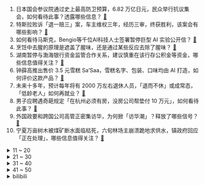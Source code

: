 1. 日本国会参议院通过史上最高防卫预算，6.82 万亿日元，民众举行抗议集会，如何看待此事？透露哪些信息？ [:link:](https://www.zhihu.com/question/592426289)
2. 特斯拉败诉「退一赔三」案，车主维权三年，经历三审，终获胜利，该案会有哪些影响？ [:link:](https://www.zhihu.com/question/592637843)
3. 如何看待马斯克，Bengio等千位AI科技人士签署暂停巨型 AI 实验公开信？ [:link:](https://www.zhihu.com/question/592530770)
4. 烹饪中去腥的原理是遮盖了腥味，还是通过某些反应去除了腥味？ [:link:](https://www.zhihu.com/question/346550360)
5. 湖南暂停与渤海银行资金监管合作关系，建议慎重在该行存公积金等资金，哪些信息值得关注？ [:link:](https://www.zhihu.com/question/592531005)
6. 钟薛高推出售价 3.5 元雪糕 Sa’Saa，雪糕名字、包装、口味均由 AI 打造，如何评价这款产品？ [:link:](https://www.zhihu.com/question/592539365)
7. 未来十多年，预计每年将有 2000 万左右退休人员，「退而不休」或成常态，「低龄老人」如何再就业？ [:link:](https://www.zhihu.com/question/592519000)
8. 男子应聘遇奇葩规定「在杭州必须有房，没房公司帮垫付 10 万元」，如何看待此事？ [:link:](https://www.zhihu.com/question/592513345)
9. 外国政要和跨国公司高管正密集访华，为何掀「访华潮」？释放了哪些信号？ [:link:](https://www.zhihu.com/question/592500300)
10. 宁夏万亩树木被煤矿断水面临枯死，六旬林场主崩溃跪地求供水，镇政府回应「正在处理」，哪些信息值得关注？ [:link:](https://www.zhihu.com/question/592518874)
<details>
<summary>11 ~ 20</summary>

11. 孟子曰：不孝有三，无后为大。那么「有三」是指的哪「三不孝」？ [:link:](https://www.zhihu.com/question/591182772)
12. 理想回应雷达在无人陵园内显示全是人影，称可能是信号问题，出现了识别算法错误，如何从技术角度解读？ [:link:](https://www.zhihu.com/question/592513100)
13. 比亚迪 2022 年净利超 166 亿元，同比增近 446%，超过过去五年净利总和，如何看待这一业绩？ [:link:](https://www.zhihu.com/question/592591483)
14. 自古没有得荆州而取得天下的，能不能说明诸葛亮的隆中对其实是错误的战略设计？ [:link:](https://www.zhihu.com/question/592106757)
15. 女子晒吃水果视频被骂「这么能吃谁敢要你」，怎样理解看客心理？为何在网络中会存在谣言困境？该如何解决？ [:link:](https://www.zhihu.com/question/592373769)
16. 欧盟称美国取代俄罗斯成为欧盟最大原油供应国，俄方称俄对印度石油供应激增 22 倍，如何解读？有何影响？ [:link:](https://www.zhihu.com/question/592637854)
17. 中国神华透露，涉万亩林场水源纠纷煤矿属兄弟公司， 国家能源集团正核实情况，具体情况如何？ [:link:](https://www.zhihu.com/question/592554218)
18. 创业公司感叹养不起程序员, 他们的工资是有泡沫吗? [:link:](https://www.zhihu.com/question/586120986)
19. 部分顺风车以「顺路搭客」为名「全职」接单盈利，如何看待「职业化」的顺风车？存在哪些风险？ [:link:](https://www.zhihu.com/question/592561141)
20. 美国一载有 1400 吨有毒化学品驳船在俄亥俄河下沉，事故将产生哪些影响？ [:link:](https://www.zhihu.com/question/592580787)
</details>
<details>
<summary>21 ~ 30</summary>

21. 怎样改变性格内向? [:link:](https://www.zhihu.com/question/581368951)
22. 通过法考能给我带来什么样的改变？ [:link:](https://www.zhihu.com/question/549984375)
23. 天赋真的可以决定一个人的未来吗？ [:link:](https://www.zhihu.com/question/589865014)
24. 《狂飙》中高启强建幼儿园和敬老院，把握住全市公务员的软肋，从小到老，为啥剧里没体现这招的用处？ [:link:](https://www.zhihu.com/question/591586342)
25. 焦作、惠州、深圳四所民办学校停办，背后原因有哪些？民办学校倒闭潮要来了吗？将带来哪些影响？ [:link:](https://www.zhihu.com/question/592599781)
26. 《王者荣耀》哪些英雄能够在大劣势下凭一己之力逆天改命？ [:link:](https://www.zhihu.com/question/592551407)
27. 失去了应届生的身份真的很难找工作吗？ [:link:](https://www.zhihu.com/question/556648354)
28. 上海徐汇中学浴室偷拍事件知情学生发声，称「网传不实，没有戴假发，也没有进浴室」，如何看待此事？ [:link:](https://www.zhihu.com/question/592318389)
29. 假如你是《狂飙》中的王力，赵立冬要让你当副局长，高启强想拿钱让你离开京海，你应该如何破这个局？ [:link:](https://www.zhihu.com/question/591573488)
30. 你想念给最爱的人听的诗词是什么？ [:link:](https://www.zhihu.com/question/592285866)
</details>
<details>
<summary>31 ~ 40</summary>

31. 太看重友谊可看重的那个人无所谓怎么办？ [:link:](https://www.zhihu.com/question/590539662)
32. 为什么在大学会怀念高中？ [:link:](https://www.zhihu.com/question/592293330)
33. 当你跑步掌握什么原理之后，跑步成绩就能稳步提升甚至突飞猛进？ [:link:](https://www.zhihu.com/question/589504848)
34. 健身一周五练该怎么规划比较好？ [:link:](https://www.zhihu.com/question/590793811)
35. 当你越来越像妈妈的时候，你会更理解妈妈吗？ [:link:](https://www.zhihu.com/question/590958655)
36. 从配色原理角度来看，什么颜色会使皮肤显白？ [:link:](https://www.zhihu.com/question/24859736)
37. 一万左右冰种翡翠手镯是什么样的？如何选择万元左右的手镯？ [:link:](https://www.zhihu.com/question/586844616)
38. 喜欢待在密闭狭小的空间里，心理学上有什么说法吗？ [:link:](https://www.zhihu.com/question/21772597)
39. 西安一男子坠楼砸中 5 岁男孩，2 人死亡，事故后续将如何处理？涉及哪些法律问题? [:link:](https://www.zhihu.com/question/592673281)
40. 孩子就爱捡树叶，如何帮助他把这个「癖好」发展成有趣的爱好？ [:link:](https://www.zhihu.com/question/589885977)
</details>
<details>
<summary>41 ~ 50</summary>

41. 购买手机的时候，手机后盖材质会成为你的加分项吗？ [:link:](https://www.zhihu.com/question/592530009)
42. 小白怎么快速看懂上市公司财报？ [:link:](https://www.zhihu.com/question/592523844)
43. 23岁应该是先买车还是先买房？ [:link:](https://www.zhihu.com/question/592401828)
44. 2023 赛季中国足球职业联赛准入名单，广州城、昆山、陕西长安竞技无缘，广州队准入，哪些信息值得关注？ [:link:](https://www.zhihu.com/question/592515397)
45. 非自行车骑行爱好者的你，能接受最多花多少钱买一辆自行车？ [:link:](https://www.zhihu.com/question/591477229)
46. 贾政为什么那么恨贾宝玉，不让王夫人拦着，真要下狠手打死他？ [:link:](https://www.zhihu.com/question/592065566)
47. 怎么看待人工智能与人类的关系？ [:link:](https://www.zhihu.com/question/302824343)
48. 人这一辈子需要回头看吗？ [:link:](https://www.zhihu.com/question/590826745)
49. 健身没有动力该如何激励自己？ [:link:](https://www.zhihu.com/question/591181875)
50. 自尊重要，还是挣钱重要？ [:link:](https://www.zhihu.com/question/590123673)
</details><details>
<summary>bilibili</summary>

1. 【何同学】我们做了一台中文打字机... [:link:](//www.bilibili.com/video/BV1Sk4y1471G)
2. 【IGN】《塞尔达传说 王国之泪》实机演示 [:link:](//www.bilibili.com/video/BV1oT411z7Hp)
3. 当北方人第一次走进广东村里的早茶店时... [:link:](//www.bilibili.com/video/BV1PN411T7Pt)
4. 街头邀请陌生人撕标签 [:link:](//www.bilibili.com/video/BV1Bh411V7KU)
5. 当校园出现“跳房子”，接下来的一幕幕令人感慨 [:link:](//www.bilibili.com/video/BV1Tc411j7eG)
6. 我是新手，该买什么相机？从2k到4w，年度相机大盘点！ [:link:](//www.bilibili.com/video/BV1tg4y1371e)
7. 全村突然停电，学校食堂中午也不能做饭了，看见孩子们一个个喊着肚子饿，准备带他们去村口觅食咯.. [:link:](//www.bilibili.com/video/BV1U24y177UD)
8. 做人没必要太正常 [:link:](//www.bilibili.com/video/BV1AX4y1o7Qj)
9. 走100米就给500块！这些被百米路困住的人，把我看哭了 ...... [:link:](//www.bilibili.com/video/BV14L411X7ys)
10. 《明日方舟》2023「音律联觉-愚夜密函」先导预告 [:link:](//www.bilibili.com/video/BV1CV4y1D77S)
<details>
<summary>11 ~ 20</summary>

11. 【精卫】完整版丨老子只是太想要份爱这有什么错啊？ [:link:](//www.bilibili.com/video/BV1Fc411j7yJ)
12. 传说中能干掉一整锅米饭的嫩滑鲜虾豆腐煲。 [:link:](//www.bilibili.com/video/BV1FT41167W4)
13. 【首次尝试"MV"编舞】 这波属实是起飞了 [:link:](//www.bilibili.com/video/BV1zk4y147sT)
14. 辞职创业，顿顿菜叶 [:link:](//www.bilibili.com/video/BV16s4y1J7Up)
15. 当你跨越4000公里去找女朋友...... [:link:](//www.bilibili.com/video/BV1dN411K7Pm)
16. 铁直男和女同事挑战互相点菜，168元必胜客自助究竟值不值？【怎么这么值ep59-必胜客】 [:link:](//www.bilibili.com/video/BV1wL411S7Tp)
17. 胡桃声线这样用？？看我迫害配音演员陶典！！ [:link:](//www.bilibili.com/video/BV1Bv4y1G7KB)
18. 花钱找某宝外包做视频能上B站热门吗？ [:link:](//www.bilibili.com/video/BV1Nk4y1i7Df)
19. 你画你的我猜我的（3） [:link:](//www.bilibili.com/video/BV1Zk4y147qs)
20. 用百斤牛骨架熬汤，乔老爷出摊，请大家吃牛肉面 [:link:](//www.bilibili.com/video/BV1PV4y197G6)
</details>
<details>
<summary>21 ~ 30</summary>

21. 不要再问我！中国好还是意大利好，萝卜青菜各有所爱 [:link:](//www.bilibili.com/video/BV1p84y1g7mB)
22. 破防！不要跟女友玩这些刺激游戏…因为她根本玩不起！ [:link:](//www.bilibili.com/video/BV1Ms4y1J7eT)
23. 祖 传 技 能 [:link:](//www.bilibili.com/video/BV1zv4y1G7JH)
24. 【淮秀帮】假如《狂飙》玩狼人杀（二）！ [:link:](//www.bilibili.com/video/BV1d84y1u7gB)
25. 在成都夜市消费一个晚上，看看有多少缺斤少两的商贩，缺的如果要回来可以省多少钱？ [:link:](//www.bilibili.com/video/BV1Jm4y1z7gX)
26. 哪个才是动物的真实叫声？！ [:link:](//www.bilibili.com/video/BV1184y1u7ud)
27. 这回证实了啊我嘴真不硬！ [:link:](//www.bilibili.com/video/BV1jL411X7jh)
28. IVE回归先行曲Kitsch MV公开 [:link:](//www.bilibili.com/video/BV1pk4y147wQ)
29. 你写的不是公式，是他们所奉献的一生！（数学物理史年表） [:link:](//www.bilibili.com/video/BV1tM411g7fg)
30. 全网首试，8辆车同步外放搞一场3D环绕音乐会！ [:link:](//www.bilibili.com/video/BV1UM4y1m7L9)
</details>
<details>
<summary>31 ~ 40</summary>

31. 没有艺人能从这次的微博之夜中生还！情商再高也不行！ [:link:](//www.bilibili.com/video/BV1GX4y1R7Qn)
32. 狗是谁？（3） [:link:](//www.bilibili.com/video/BV1vN411K7e9)
33. 孩子...你的理解太超前了！ [:link:](//www.bilibili.com/video/BV1hg4y137di)
34. 这师资力量确实不一般 [:link:](//www.bilibili.com/video/BV1Am4y1r7aH)
35. 大家想听的《我会等》完整版来啦 [:link:](//www.bilibili.com/video/BV16o4y1p7hy)
36. 我帮59岁的婆婆完成19岁的少女梦 [:link:](//www.bilibili.com/video/BV1Jg4y137uT)
37. 女 大 学 生 求 偶 日 常 [:link:](//www.bilibili.com/video/BV1KL411S7g2)
38. 俄土战争的关键！竟是来自孔明的计谋？《叶卡捷琳娜》S2P7 [:link:](//www.bilibili.com/video/BV1VL411S7i9)
39. “已经和朋友绝交了，他肋骨断了三根，我腿折了两条！” [:link:](//www.bilibili.com/video/BV1PM411M7f6)
40. 【罗翔】包办婚姻，我是穿越了吗？ [:link:](//www.bilibili.com/video/BV1CY4y1D7os)
</details>
<details>
<summary>41 ~ 50</summary>

41. 【基德】最可行的地球毁灭方案，总用时1秒 [:link:](//www.bilibili.com/video/BV1Dm4y167ty)
42. 西游记里根本没有小白饼，难道我们都被骗了？ [:link:](//www.bilibili.com/video/BV18X4y1o7AN)
43. 我爱我的椅子 [:link:](//www.bilibili.com/video/BV1ss4y1J7be)
44. 二次元的孤独 [:link:](//www.bilibili.com/video/BV1zg4y1W7WQ)
45. 【盐焗海鲜】走到哪吃到哪，漠叔全靠渔民支持 [:link:](//www.bilibili.com/video/BV1gc411L77J)
46. 粉丝不会化妆 明星化妆师在线改妆 [:link:](//www.bilibili.com/video/BV1Ek4y147yK)
47. 根据随手拍的照片，竟然可以锁定拍摄的国家…..地理人的基本素养！！ [:link:](//www.bilibili.com/video/BV1JL411X7mq)
48. 采访路上被美女邀请看电影！！！ [:link:](//www.bilibili.com/video/BV19N411K7wJ)
49. 超赞运镜！女生宿舍Love Me Like This灯光运镜版 [:link:](//www.bilibili.com/video/BV18T411q7nb)
50. 抄袭（×）洗歌（√） [:link:](//www.bilibili.com/video/BV18g4y137HA)
</details>
<details>
<summary>51 ~ 60</summary>

51. 有点摆烂，又有点积极 [:link:](//www.bilibili.com/video/BV11s4y1S7R7)
52. 微醺版《百年孤寂》 [:link:](//www.bilibili.com/video/BV1gg4y1s7jN)
53. 打开格局！这些东西远比想象大！ [:link:](//www.bilibili.com/video/BV1cX4y1R7gY)
54. 深度还原见到女的就变身的人 [:link:](//www.bilibili.com/video/BV1bh411V7aw)
55. 下棋 逃脱的关键在于 有没有一个人在远方等你 [:link:](//www.bilibili.com/video/BV1EL411R7iq)
56. 小时候身边也有因为外貌遭受校园霸凌的同学，但是他们也没做错什么，却因此影响了一辈子。希望大家看完这条视频能减少对他人外貌恶意的评价，良言一句三冬暖 [:link:](//www.bilibili.com/video/BV1cM4y1U7VN)
57. 安排时间顺序的，梅菜扣肉，希望能对大家有用 [:link:](//www.bilibili.com/video/BV1SY4y1S7BP)
58. 挑战分娩体验 [:link:](//www.bilibili.com/video/BV1kV4y1D7pU)
59. 能不能在法庭上整活（7） [:link:](//www.bilibili.com/video/BV14s4y1J7nG)
60. “中国汉堡”全买一遍,揭露塔斯汀行业内幕？ [:link:](//www.bilibili.com/video/BV1Jm4y1r7TP)
</details>
<details>
<summary>61 ~ 70</summary>

61. 学校体测 [:link:](//www.bilibili.com/video/BV1Lh411V7tp)
62. 【4k/原神/超燃】109天，我做了一个二创 [:link:](//www.bilibili.com/video/BV1AY4y1S7aK)
63. 以前的年轻人 VS 现在的年轻人 [:link:](//www.bilibili.com/video/BV1oN411K7RU)
64. 我们竟然见到Tim Cook啦 | 与Tim Cook一起拜访开发者们 [:link:](//www.bilibili.com/video/BV1ng4y1s7Vc)
65. 我们今天买来了一些小玩具... [:link:](//www.bilibili.com/video/BV17s4y1J7kM)
66. 人 间 不 清 醒 3 [:link:](//www.bilibili.com/video/BV16v4y1G7xs)
67. 用10几斤的精选安格斯上脑，做沙茶牛肉煲，小伙伴说贼下饭 [:link:](//www.bilibili.com/video/BV12o4y1p7JG)
68. 《上下五千年》带解析，建议逐帧观看～ [:link:](//www.bilibili.com/video/BV1Rc41157go)
69. 中国最牛！河南胖东来！逼疯世界500强！超市天花板！妹子迷失在特价美食里！ [:link:](//www.bilibili.com/video/BV1tm4y1r7Fd)
70. 荒野求生 [:link:](//www.bilibili.com/video/BV1Hm4y1r7oe)
</details>
<details>
<summary>71 ~ 80</summary>

71. 丈夫被豪车撞死，一个普通女人的复仇显得无力又荒诞 [:link:](//www.bilibili.com/video/BV1Mc411j7mN)
72. “短短的二分十六秒，却是小黄的一生” [:link:](//www.bilibili.com/video/BV13g4y1s7rw)
73. 凌晨出门寻觅！好吃痛哭流涕！ [:link:](//www.bilibili.com/video/BV1hN411K7fq)
74. 新的开始！从零挑战通关明日之后！#1 [:link:](//www.bilibili.com/video/BV1UN411P7LY)
75. 为了交学费，21岁女学生半夜出卖炒饭：挣1万学费其实挺难的 [:link:](//www.bilibili.com/video/BV1YN411K7K5)
76. 前FBI成员耗时一年制作的揭秘游戏，黑暗程度令人崩溃！ [:link:](//www.bilibili.com/video/BV1Uc411L7WX)
77. 芬兰家人血战爆辣湘菜馆子辣到飙泪！一口剁椒一口酸豆角爽翻天！汤汁喝干净！奶茶上瘾到想马上去中国！ [:link:](//www.bilibili.com/video/BV1AL411X7in)
78. 雪里拖枪力保铲屎官，泰迪狗惨遭过肩摔 [:link:](//www.bilibili.com/video/BV1ZX4y197qA)
79. 在八分钟循环里，仿佛看到了我的明天 [:link:](//www.bilibili.com/video/BV19M4y1m7H2)
80. 孝感车神被网暴连夜改名，却栽在了1.5w个擦边视频上？ [:link:](//www.bilibili.com/video/BV16V4y1D7dS)
</details>
<details>
<summary>81 ~ 90</summary>

81. 在南京拜访喜欢的艺术家，发现大自然中细微的美 [:link:](//www.bilibili.com/video/BV1xL411Q7CV)
82. 网友在街头偶遇女子追杀鼠鼠 [:link:](//www.bilibili.com/video/BV1cL411S759)
83. 这奖品太接地气了…… [:link:](//www.bilibili.com/video/BV1bh411V71s)
84. 踏遍千山万水也要找到你#命硬的小裴 #踏遍千万万水也要找到你 [:link:](//www.bilibili.com/video/BV1Yv4y1V7o1)
85. 天津.九河居 厨子探店¥161 [:link:](//www.bilibili.com/video/BV18N411K7iF)
86. 【原神】冰草不反应的奥秘，燃烧居然被占模了？ [:link:](//www.bilibili.com/video/BV1Pv4y1V7xv)
87. 【STN快报第七季09】生化危机5re发售后，非洲黑人都消失了 [:link:](//www.bilibili.com/video/BV1Ko4y1W7G2)
88. YOASOBI アドベンチャー(ADVENTURE) Official Music Video [:link:](//www.bilibili.com/video/BV1Kh411V7qp)
89. 【阿斗】不为人知的秘密阁楼，5个男人和一具没穿衣服的女尸，背后的真相令人难以启齿！《阁楼》 [:link:](//www.bilibili.com/video/BV1VM411M7vv)
90. 这王昭君不比开挂牛吗？ [:link:](//www.bilibili.com/video/BV1yo4y1p7h5)
</details>
<details>
<summary>91 ~ 100</summary>

91. 大堂经理解决员工意外事件 [:link:](//www.bilibili.com/video/BV1SM4y1m76B)
92. 外 星 摇 子 [:link:](//www.bilibili.com/video/BV1T24y1j7eS)
93. 一顿夜宵前脚偶遇“刘培强”，后有店员秀绝活，真是惊喜停不下来 [:link:](//www.bilibili.com/video/BV1Qv4y1G7Va)
94. 3元一个鸡肉卷，你敢吃吗？网购超便宜肉类早餐大测评！！ [:link:](//www.bilibili.com/video/BV1Rs4y1S7Qu)
95. 广东人的减速带：天气预报！ [:link:](//www.bilibili.com/video/BV1ng4y1s7ZT)
96. 挑战！随机任务吃美食！选惠灵顿牛排还是蟹黄面？ [:link:](//www.bilibili.com/video/BV1ks4y1S78d)
97. 我真的好爱我的朋友们呀！！！ [:link:](//www.bilibili.com/video/BV1pT411q73S)
98. 我裂开 [:link:](//www.bilibili.com/video/BV1Vv4y1V7uR)
99. 【秋山】拖更一年，我把游戏带进现实，MC工作台极致还原 [:link:](//www.bilibili.com/video/BV1YT411z7p8)
100. 被粉丝逼迫去俄罗斯酒吧，惨遭众多美女帅哥搭讪，最后因为我吵起来 [:link:](//www.bilibili.com/video/BV1ys4y1S7xV)
</details></details>